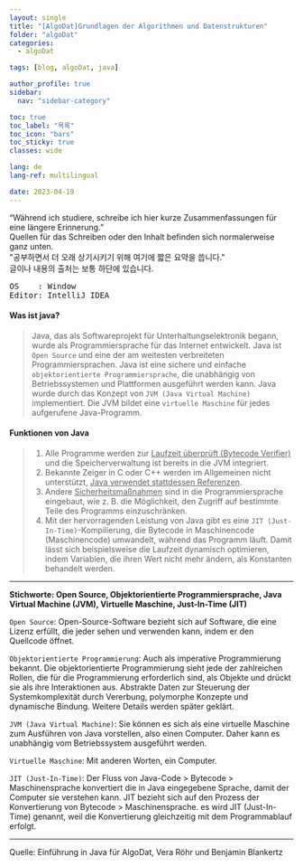 ```yaml
---
layout: single
title: "[AlgoDat]Grundlagen der Algorithmen und Datenstrukturen"
folder: "algoDat"
categories:
  - algoDat

tags: [blog, algoDat, java]

author_profile: true
sidebar:
  nav: "sidebar-category"

toc: true
toc_label: "목록"
toc_icon: "bars"
toc_sticky: true
classes: wide

lang: de
lang-ref: multilingual

date: 2023-04-19
---
```


<div class="notice">
“Während ich studiere, schreibe ich hier kurze Zusammenfassungen für eine längere Erinnerung.”<br>
Quellen für das Schreiben oder den Inhalt befinden sich normalerweise ganz unten.<br>
"공부하면서 더 오래 상기시키기 위해 여기에 짧은 요약을 씁니다."<br>
글이나 내용의 출처는 보통 하단에 있습니다.<br>

<pre>
OS    : Window
Editor: IntelliJ IDEA</pre>
</div>

#### Was ist java?

> Java, das als Softwareprojekt für Unterhaltungselektronik begann, wurde als Programmiersprache für das Internet entwickelt.
> Java ist `Open Source` und eine der am weitesten verbreiteten Programmiersprachen.
> Java ist eine sichere und einfache `objektorientierte Programmiersprache`, die unabhängig von Betriebssystemen und Plattformen ausgeführt werden kann.
> Java wurde durch das Konzept von `JVM (Java Virtual Machine)` implementiert.
> Die JVM bildet eine `virtuelle Maschine` für jedes aufgerufene Java-Programm.

#### Funktionen von Java

> 1. Alle Programme werden zur <u>Laufzeit überprüft (Bytecode Verifier)</u> und die Speicherverwaltung ist bereits in die JVM integriert.
> 2. Bekannte Zeiger in C oder C++ werden im Allgemeinen nicht unterstützt, <u>Java verwendet stattdessen Referenzen</u>.
> 3. Andere <u>Sicherheitsmaßnahmen</u> sind in die Programmiersprache eingebaut, wie z. B. die Möglichkeit, den Zugriff auf bestimmte Teile des Programms einzuschränken.
> 4. Mit der hervorragenden Leistung von Java gibt es eine `JIT (Just-In-Time)`-Kompilierung, die Bytecode in Maschinencode (Maschinencode) umwandelt, während das Programm läuft. Damit lässt sich beispielsweise die Laufzeit dynamisch optimieren</u>, indem Variablen, die ihren Wert nicht mehr ändern, als Konstanten behandelt werden.

---

**Stichworte: Open Source, Objektorientierte Programmiersprache, Java Virtual Machine (JVM), Virtuelle Maschine, Just-In-Time (JIT)**

`Open Source`: Open-Source-Software bezieht sich auf Software, die eine Lizenz erfüllt, die jeder sehen und verwenden kann, indem er den Quellcode öffnet.

`Objektorientierte Programmierung`: Auch als imperative Programmierung bekannt. Die objektorientierte Programmierung sieht jede der zahlreichen Rollen, die für die Programmierung erforderlich sind, als Objekte und drückt sie als ihre Interaktionen aus. Abstrakte Daten zur Steuerung der Systemkomplexität durch Vererbung, polymorphe Konzepte und dynamische Bindung. Weitere Details werden später geklärt.

`JVM (Java Virtual Machine)`: Sie können es sich als eine virtuelle Maschine zum Ausführen von Java vorstellen, also einen Computer. Daher kann es unabhängig vom Betriebssystem ausgeführt werden.

`Virtuelle Maschine`: Mit anderen Worten, ein Computer.

`JIT (Just-In-Time)`: Der Fluss von Java-Code > Bytecode > Maschinensprache konvertiert die in Java eingegebene Sprache, damit der Computer sie verstehen kann. JIT bezieht sich auf den Prozess der Konvertierung von Bytecode > Maschinensprache. es wird JIT (Just-In-Time) genannt, weil die Konvertierung gleichzeitig mit dem Programmablauf erfolgt.

---

Quelle: Einführung in Java für AlgoDat, Vera Röhr und Benjamin Blankertz
